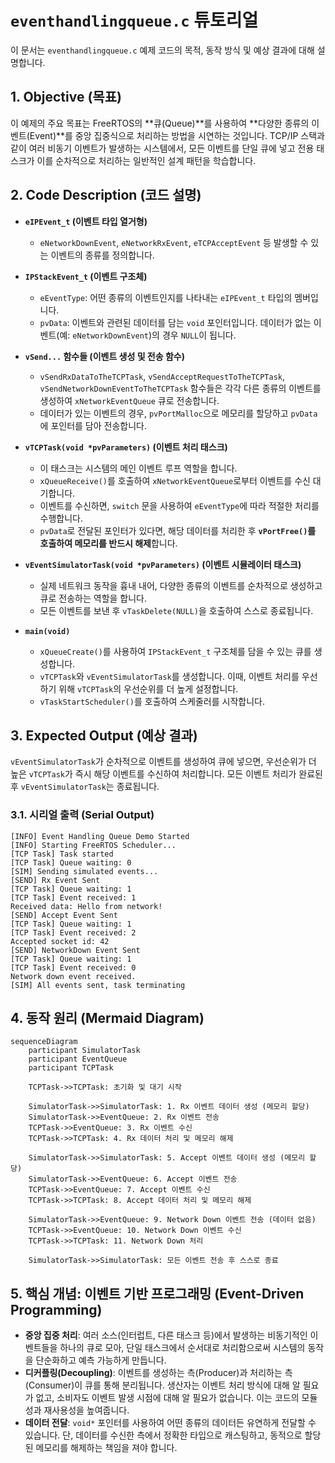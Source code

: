 # `eventhandlingqueue.c` 튜토리얼

이 문서는 `eventhandlingqueue.c` 예제 코드의 목적, 동작 방식 및 예상 결과에 대해 설명합니다.

## 1. Objective (목표)

이 예제의 주요 목표는 FreeRTOS의 **큐(Queue)**를 사용하여 **다양한 종류의 이벤트(Event)**를 중앙 집중식으로 처리하는 방법을 시연하는 것입니다. TCP/IP 스택과 같이 여러 비동기 이벤트가 발생하는 시스템에서, 모든 이벤트를 단일 큐에 넣고 전용 태스크가 이를 순차적으로 처리하는 일반적인 설계 패턴을 학습합니다.

## 2. Code Description (코드 설명)

- **`eIPEvent_t` (이벤트 타입 열거형)**
  - `eNetworkDownEvent`, `eNetworkRxEvent`, `eTCPAcceptEvent` 등 발생할 수 있는 이벤트의 종류를 정의합니다.

- **`IPStackEvent_t` (이벤트 구조체)**
  - `eEventType`: 어떤 종류의 이벤트인지를 나타내는 `eIPEvent_t` 타입의 멤버입니다.
  - `pvData`: 이벤트와 관련된 데이터를 담는 `void` 포인터입니다. 데이터가 없는 이벤트(예: `eNetworkDownEvent`)의 경우 `NULL`이 됩니다.

- **`vSend...` 함수들 (이벤트 생성 및 전송 함수)**
  - `vSendRxDataToTheTCPTask`, `vSendAcceptRequestToTheTCPTask`, `vSendNetworkDownEventToTheTCPTask` 함수들은 각각 다른 종류의 이벤트를 생성하여 `xNetworkEventQueue` 큐로 전송합니다.
  - 데이터가 있는 이벤트의 경우, `pvPortMalloc`으로 메모리를 할당하고 `pvData`에 포인터를 담아 전송합니다.

- **`vTCPTask(void *pvParameters)` (이벤트 처리 태스크)**
  - 이 태스크는 시스템의 메인 이벤트 루프 역할을 합니다.
  - `xQueueReceive()`를 호출하여 `xNetworkEventQueue`로부터 이벤트를 수신 대기합니다.
  - 이벤트를 수신하면, `switch` 문을 사용하여 `eEventType`에 따라 적절한 처리를 수행합니다.
  - `pvData`로 전달된 포인터가 있다면, 해당 데이터를 처리한 후 **`vPortFree()`를 호출하여 메모리를 반드시 해제**합니다.

- **`vEventSimulatorTask(void *pvParameters)` (이벤트 시뮬레이터 태스크)**
  - 실제 네트워크 동작을 흉내 내어, 다양한 종류의 이벤트를 순차적으로 생성하고 큐로 전송하는 역할을 합니다.
  - 모든 이벤트를 보낸 후 `vTaskDelete(NULL)`을 호출하여 스스로 종료됩니다.

- **`main(void)`**
  - `xQueueCreate()`를 사용하여 `IPStackEvent_t` 구조체를 담을 수 있는 큐를 생성합니다.
  - `vTCPTask`와 `vEventSimulatorTask`를 생성합니다. 이때, 이벤트 처리를 우선하기 위해 `vTCPTask`의 우선순위를 더 높게 설정합니다.
  - `vTaskStartScheduler()`를 호출하여 스케줄러를 시작합니다.

## 3. Expected Output (예상 결과)

`vEventSimulatorTask`가 순차적으로 이벤트를 생성하여 큐에 넣으면, 우선순위가 더 높은 `vTCPTask`가 즉시 해당 이벤트를 수신하여 처리합니다. 모든 이벤트 처리가 완료된 후 `vEventSimulatorTask`는 종료됩니다.

### 3.1. 시리얼 출력 (Serial Output)

```
[INFO] Event Handling Queue Demo Started
[INFO] Starting FreeRTOS Scheduler...
[TCP Task] Task started
[TCP Task] Queue waiting: 0
[SIM] Sending simulated events...
[SEND] Rx Event Sent
[TCP Task] Queue waiting: 1
[TCP Task] Event received: 1
Received data: Hello from network!
[SEND] Accept Event Sent
[TCP Task] Queue waiting: 1
[TCP Task] Event received: 2
Accepted socket id: 42
[SEND] NetworkDown Event Sent
[TCP Task] Queue waiting: 1
[TCP Task] Event received: 0
Network down event received.
[SIM] All events sent, task terminating
```

## 4. 동작 원리 (Mermaid Diagram)

```mermaid
sequenceDiagram
    participant SimulatorTask
    participant EventQueue
    participant TCPTask

    TCPTask->>TCPTask: 초기화 및 대기 시작

    SimulatorTask->>SimulatorTask: 1. Rx 이벤트 데이터 생성 (메모리 할당)
    SimulatorTask->>EventQueue: 2. Rx 이벤트 전송
    TCPTask->>EventQueue: 3. Rx 이벤트 수신
    TCPTask->>TCPTask: 4. Rx 데이터 처리 및 메모리 해제

    SimulatorTask->>SimulatorTask: 5. Accept 이벤트 데이터 생성 (메모리 할당)
    SimulatorTask->>EventQueue: 6. Accept 이벤트 전송
    TCPTask->>EventQueue: 7. Accept 이벤트 수신
    TCPTask->>TCPTask: 8. Accept 데이터 처리 및 메모리 해제

    SimulatorTask->>EventQueue: 9. Network Down 이벤트 전송 (데이터 없음)
    TCPTask->>EventQueue: 10. Network Down 이벤트 수신
    TCPTask->>TCPTask: 11. Network Down 처리

    SimulatorTask->>SimulatorTask: 모든 이벤트 전송 후 스스로 종료
```

## 5. 핵심 개념: 이벤트 기반 프로그래밍 (Event-Driven Programming)

- **중앙 집중 처리**: 여러 소스(인터럽트, 다른 태스크 등)에서 발생하는 비동기적인 이벤트들을 하나의 큐로 모아, 단일 태스크에서 순서대로 처리함으로써 시스템의 동작을 단순화하고 예측 가능하게 만듭니다.
- **디커플링(Decoupling)**: 이벤트를 생성하는 측(Producer)과 처리하는 측(Consumer)이 큐를 통해 분리됩니다. 생산자는 이벤트 처리 방식에 대해 알 필요가 없고, 소비자도 이벤트 발생 시점에 대해 알 필요가 없습니다. 이는 코드의 모듈성과 재사용성을 높여줍니다.
- **데이터 전달**: `void*` 포인터를 사용하여 어떤 종류의 데이터든 유연하게 전달할 수 있습니다. 단, 데이터를 수신한 측에서 정확한 타입으로 캐스팅하고, 동적으로 할당된 메모리를 해제하는 책임을 져야 합니다.

